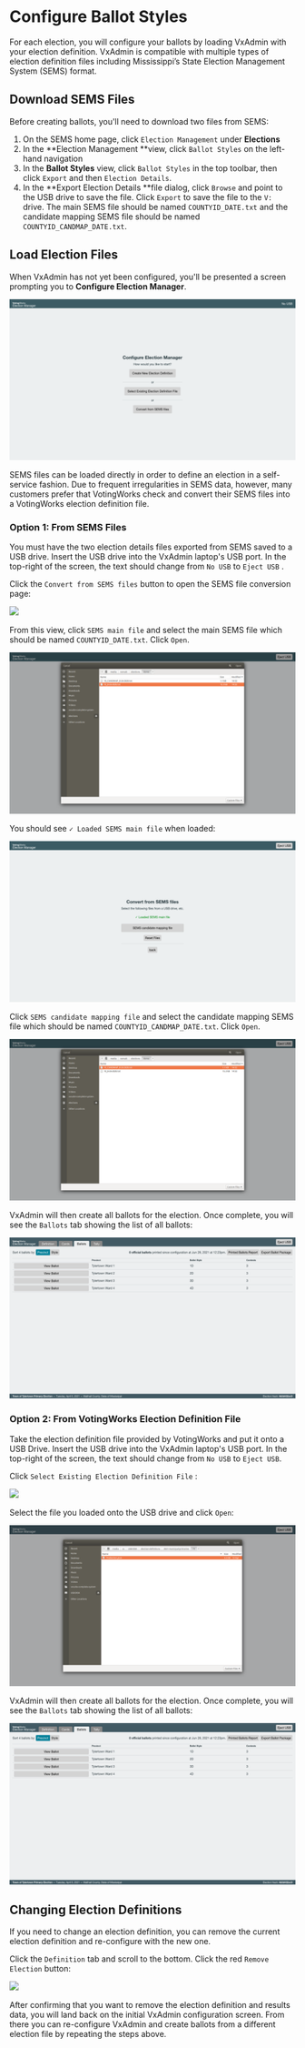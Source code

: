# Configure Ballot Styles

For each election, you will configure your ballots by loading VxAdmin with your election definition. VxAdmin is compatible with multiple types of election definition files including Mississippi’s State Election Management System (SEMS) format.&#x20;

## Download SEMS Files

Before creating ballots, you'll need to download two files from SEMS:

1. On the SEMS home page, click `Election Management` under **Elections**
2. In the **Election Management **view, click `Ballot Styles` on the left-hand navigation
3. In the **Ballot Styles** view, click `Ballot Styles` in the top toolbar, then click `Export` and then `Election Details`.&#x20;
4. In the **Export Election Details **file dialog, click `Browse` and point to the USB drive to save the file. Click `Export` to save the file to the `V:` drive. The main SEMS file should be named `COUNTYID_DATE.txt` and the candidate mapping SEMS file should be named `COUNTYID_CANDMAP_DATE.txt`.&#x20;

## Load Election Files

When VxAdmin has not yet been configured, you'll be presented a screen prompting you to **Configure Election Manager**.

![Configure Election Manager](<../.gitbook/assets/Screenshot from 2020-09-09 14-34-01.png>)

SEMS files can be loaded directly in order to define an election in a self-service fashion. Due to frequent irregularities in SEMS data, however, many customers prefer that VotingWorks check and convert their SEMS files into a VotingWorks election definition file.

### Option 1: From SEMS Files

You must have the two election details files exported from SEMS saved to a USB drive. Insert the USB drive into the VxAdmin laptop's USB port. In the top-right of the screen, the text should change from `No USB` to `Eject USB` .

Click the `Convert from SEMS files` button to open the SEMS file conversion page:

![](../.gitbook/assets/sems\_choice.jpg)

From this view, click `SEMS main file` and select the main SEMS file which should be named `COUNTYID_DATE.txt`. Click `Open`.&#x20;

![](<../.gitbook/assets/Screenshot from 2020-09-09 14-34-32.png>)

You should see `✓ Loaded SEMS main file` when loaded:

![](<../.gitbook/assets/Screenshot from 2020-09-09 14-34-36.png>)

Click `SEMS candidate mapping file` and select the candidate mapping SEMS file which should be named `COUNTYID_CANDMAP_DATE.txt`. Click `Open`.

![](<../.gitbook/assets/Screenshot from 2020-09-09 14-34-53.png>)

VxAdmin will then create all ballots for the election. Once complete, you will see the `Ballots` tab showing the list of all ballots:

![](<../.gitbook/assets/Screenshot from 2021-06-28 12-23-30.png>)

### Option 2: From VotingWorks Election Definition File

Take the election definition file provided by VotingWorks and put it onto a USB Drive. Insert the USB drive into the VxAdmin laptop's USB port. In the top-right of the screen, the text should change from `No USB` to `Eject USB`.

Click `Select Existing Election Definition File` :

![](../.gitbook/assets/vx\_choice.jpg)

Select the file you loaded onto the USB drive and click `Open`:

![](<../.gitbook/assets/Screenshot from 2021-06-28 11-02-37.png>)

VxAdmin will then create all ballots for the election. Once complete, you will see the `Ballots` tab showing the list of all ballots:

![](<../.gitbook/assets/Screenshot from 2021-06-28 12-23-30 (1).png>)

## Changing Election Definitions

If you need to change an election definition, you can remove the current election definition and re-configure with the new one.&#x20;

Click the `Definition` tab and scroll to the bottom. Click the red `Remove Election` button:

![](../.gitbook/assets/remove\_election.jpg)

After confirming that you want to remove the election definition and results data, you will land back on the initial VxAdmin configuration screen. From there you can re-configure VxAdmin and create ballots from a different election file by repeating the steps above.
